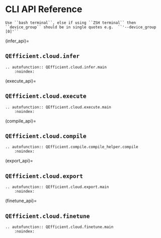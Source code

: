 # CLI API Reference

```{NOTE}
Use ``bash terminal``, else if using ``ZSH terminal`` then ``device_group`` should be in single quotes e.g.  ``'--device_group [0]'``
```

(infer_api)=
## `QEfficient.cloud.infer`
```{eval-rst}
.. autofunction:: QEfficient.cloud.infer.main
    :noindex:
```

(execute_api)=
## `QEfficient.cloud.execute`
```{eval-rst}
.. autofunction:: QEfficient.cloud.execute.main
    :noindex:
```

(compile_api)=
## `QEfficient.cloud.compile`
```{eval-rst}
.. autofunction:: QEfficient.compile.compile_helper.compile
    :noindex:
```

(export_api)=
## `QEfficient.cloud.export`
```{eval-rst}
.. autofunction:: QEfficient.cloud.export.main
    :noindex:
```

(finetune_api)=
## `QEfficient.cloud.finetune`
```{eval-rst}
.. autofunction:: QEfficient.cloud.finetune.main
    :noindex:
```
